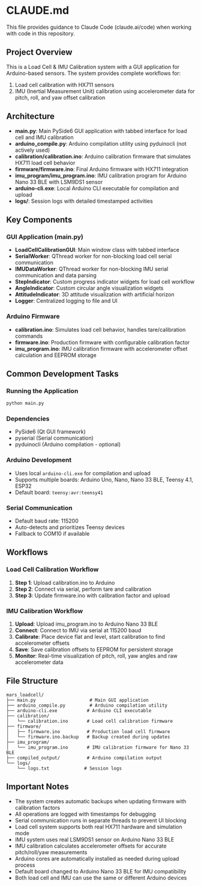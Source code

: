 # CLAUDE.md

This file provides guidance to Claude Code (claude.ai/code) when working with code in this repository.

## Project Overview

This is a Load Cell & IMU Calibration system with a GUI application for Arduino-based sensors. The system provides complete workflows for:
1. Load cell calibration with HX711 sensors
2. IMU (Inertial Measurement Unit) calibration using accelerometer data for pitch, roll, and yaw offset calibration

## Architecture

- **main.py**: Main PySide6 GUI application with tabbed interface for load cell and IMU calibration
- **arduino_compile.py**: Arduino compilation utility using pyduinocli (not actively used)
- **calibration/calibration.ino**: Arduino calibration firmware that simulates HX711 load cell behavior
- **firmware/firmware.ino**: Final Arduino firmware with HX711 integration
- **imu_program/imu_program.ino**: IMU calibration program for Arduino Nano 33 BLE with LSM9DS1 sensor
- **arduino-cli.exe**: Local Arduino CLI executable for compilation and upload
- **logs/**: Session logs with detailed timestamped activities

## Key Components

### GUI Application (main.py)
- **LoadCellCalibrationGUI**: Main window class with tabbed interface
- **SerialWorker**: QThread worker for non-blocking load cell serial communication  
- **IMUDataWorker**: QThread worker for non-blocking IMU serial communication and data parsing
- **StepIndicator**: Custom progress indicator widgets for load cell workflow
- **AngleIndicator**: Custom circular angle visualization widgets
- **AttitudeIndicator**: 3D attitude visualization with artificial horizon
- **Logger**: Centralized logging to file and UI

### Arduino Firmware
- **calibration.ino**: Simulates load cell behavior, handles tare/calibration commands
- **firmware.ino**: Production firmware with configurable calibration factor
- **imu_program.ino**: IMU calibration firmware with accelerometer offset calculation and EEPROM storage

## Common Development Tasks

### Running the Application
```bash
python main.py
```

### Dependencies
- PySide6 (Qt GUI framework)
- pyserial (Serial communication)
- pyduinocli (Arduino compilation - optional)

### Arduino Development
- Uses local `arduino-cli.exe` for compilation and upload
- Supports multiple boards: Arduino Uno, Nano, Nano 33 BLE, Teensy 4.1, ESP32
- Default board: `teensy:avr:teensy41`

### Serial Communication
- Default baud rate: 115200
- Auto-detects and prioritizes Teensy devices
- Fallback to COM10 if available

## Workflows

### Load Cell Calibration Workflow
1. **Step 1**: Upload calibration.ino to Arduino
2. **Step 2**: Connect via serial, perform tare and calibration 
3. **Step 3**: Update firmware.ino with calibration factor and upload

### IMU Calibration Workflow
1. **Upload**: Upload imu_program.ino to Arduino Nano 33 BLE
2. **Connect**: Connect to IMU via serial at 115200 baud
3. **Calibrate**: Place device flat and level, start calibration to find accelerometer offsets
4. **Save**: Save calibration offsets to EEPROM for persistent storage
5. **Monitor**: Real-time visualization of pitch, roll, yaw angles and raw accelerometer data

## File Structure

```
mars_loadcell/
├── main.py                    # Main GUI application
├── arduino_compile.py         # Arduino compilation utility
├── arduino-cli.exe           # Arduino CLI executable
├── calibration/
│   └── calibration.ino       # Load cell calibration firmware
├── firmware/
│   ├── firmware.ino          # Production load cell firmware
│   └── firmware.ino.backup   # Backup created during updates
├── imu_program/
│   └── imu_program.ino       # IMU calibration firmware for Nano 33 BLE
├── compiled_output/          # Arduino compilation output
└── logs/
    └── logs.txt             # Session logs
```

## Important Notes

- The system creates automatic backups when updating firmware with calibration factors
- All operations are logged with timestamps for debugging
- Serial communication runs in separate threads to prevent UI blocking  
- Load cell system supports both real HX711 hardware and simulation mode
- IMU system uses real LSM9DS1 sensor on Arduino Nano 33 BLE
- IMU calibration calculates accelerometer offsets for accurate pitch/roll/yaw measurements
- Arduino cores are automatically installed as needed during upload process
- Default board changed to Arduino Nano 33 BLE for IMU compatibility
- Both load cell and IMU can use the same or different Arduino devices